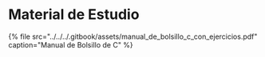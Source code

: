 # Material de Estudio

{% file src="../../../.gitbook/assets/manual\_de\_bolsillo\_c\_con\_ejercicios.pdf" caption="Manual de Bolsillo de C" %}


